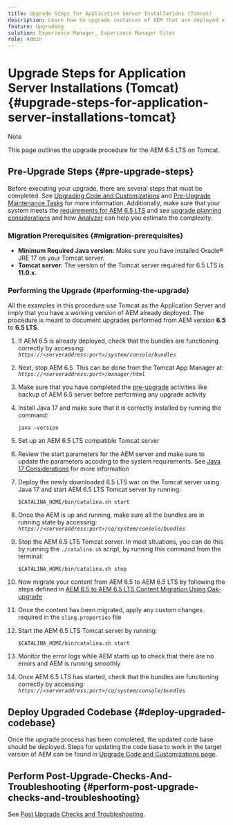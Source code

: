 ```yaml
---
title: Upgrade Steps for Application Server Installations (Tomcat)
description: Learn how to upgrade instances of AEM that are deployed via Tomcat.
feature: Upgrading
solution: Experience Manager, Experience Manager Sites
role: Admin
---
```

# Upgrade Steps for Application Server Installations (Tomcat) {#upgrade-steps-for-application-server-installations-tomcat}

>[!NOTE]
>
>This page outlines the upgrade procedure for the AEM 6.5 LTS on Tomcat.

## Pre-Upgrade Steps {#pre-upgrade-steps}

Before executing your upgrade, there are several steps that must be completed. See [Upgrading Code and Customizations](/help/sites-deploying/upgrading-code-and-customizations.md) and [Pre-Upgrade Maintenance Tasks](/help/sites-deploying/pre-upgrade-maintenance-tasks.md) for more information. Additionally, make sure that your system meets the [requirements for AEM 6.5 LTS](/help/sites-deploying/technical-requirements.md) and see [upgrade planning considerations](/help/sites-deploying/upgrade-planning.md) and how [Analyzer](/help/sites-deploying/pattern-detector.md) can help you estimate the complexity.


### Migration Prerequisites {#migration-prerequisites}

* **Minimum Required Java version**: Make sure you have installed Oracle&reg; JRE 17 on your Tomcat server. 
* **Tomcat server**: The version of the Tomcat server required for 6.5 LTS is **11.0.x**.

### Performing the Upgrade {#performing-the-upgrade}

All the examples in this procedure use Tomcat as the Application Server and imply that you have a working version of AEM already deployed. The procedure is meant to document upgrades performed from AEM version **6.5** to **6.5 LTS**. 

1. If AEM 6.5 is already deployed, check that the bundles are functioning correctly by accessing: *`https://<serveraddress:port>/system/console/bundles`*
1. Next, stop AEM 6.5. This can be done from the Tomcat App Manager at: *`https://<serveraddress:port>/manager/html`*
1. Make sure that you have completed the [pre-upgrade](#pre-upgrade-steps) activities like backup of AEM 6.5 server before performing any upgrade activity
1. Install Java 17 and make sure that it is correctly installed by running the command:

   ```
   java –version
   ```

1. Set up an AEM 6.5 LTS compatible Tomcat server
1. Review the start parameters for the AEM server and make sure to update the parameters accoding to the system requirements. See [Java 17 Considerations](/help/sites-deploying/custom-standalone-install.md#java-17-considerations-java-considerations) for more information
1. Deploy the newly downloaded 6.5 LTS war on the Tomcat server using Java 17 and start AEM 6.5 LTS Tomcat server by running:

   ```
   $CATALINA_HOME/bin/catalina.sh start
   ```

1. Once the AEM is up and running, make sure all the bundles are in running state by accessing: *`https://<serveraddress:port>/cq/system/console/bundles`*
1. Stop the AEM 6.5 LTS Tomcat server. In most situations, you can do this by running the `./catalina.sh` script, by running this command from the terminal:

   ```
   $CATALINA_HOME/bin/catalina.sh stop
   ```

1. Now migrate your content from AEM 6.5 to AEM 6.5 LTS by following the steps defined in [AEM 6.5 to AEM 6.5 LTS Content Migration Using Oak-upgrade](/help/sites-deploying/aem-65-to-aem-65lts-content-migration-using-oak-upgrade.md)
1. Once the content has been migrated, apply any custom changes required in the `sling.properties` file
1. Start the AEM 6.5 LTS Tomcat server by running:

   ```
   $CATALINA_HOME/bin/catalina.sh start
   ```

1. Monitor the error logs while AEM starts up to check that there are no errors and AEM is running smoothly
1. Once AEM 6.5 LTS has started, check that the bundles are functioning correctly by accessing: *`https://<serveraddress:port>/cq/system/console/bundles`*

## Deploy Upgraded Codebase {#deploy-upgraded-codebase}

Once the upgrade process has been completed, the updated code base should be deployed. Steps for updating the code base to work in the target version of AEM can be found in [Upgrade Code and Customizations page](/help/sites-deploying/upgrading-code-and-customizations.md).

## Perform Post-Upgrade-Checks-And-Troubleshooting {#perform-post-upgrade-checks-and-troubleshooting}

See [Post Upgrade Checks and Troubleshooting](/help/sites-deploying/post-upgrade-checks-and-troubleshooting.md).
